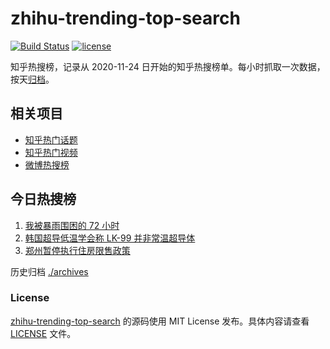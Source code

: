 # zhihu-trending-top-search

[![Build Status](https://github.com/justjavac/zhihu-trending-top-search/workflows/ci/badge.svg?branch=main)](https://github.com/justjavac/zhihu-trending-top-search/actions)
[![license](https://img.shields.io/github/license/justjavac/zhihu-trending-top-search)](https://github.com/justjavac/zhihu-trending-top-search/blob/main/LICENSE)

知乎热搜榜，记录从 2020-11-24 日开始的知乎热搜榜单。每小时抓取一次数据，按天[归档](./archives)。

## 相关项目

- [知乎热门话题](https://github.com/justjavac/zhihu-trending-hot-questions)
- [知乎热门视频](https://github.com/justjavac/zhihu-trending-hot-video)
- [微博热搜榜](https://github.com/justjavac/weibo-trending-hot-search)

## 今日热搜榜

<!-- BEGIN -->
<!-- 最后更新时间 Sat Aug 05 2023 18:06:18 GMT+0800 (China Standard Time) -->

1. [我被暴雨围困的 72 小时](https://www.zhihu.com/search?q=%E6%88%91%E8%A2%AB%E6%9A%B4%E9%9B%A8%E5%9B%B4%E5%9B%B0%E7%9A%84%2072%20%E5%B0%8F%E6%97%B6)
1. [韩国超导低温学会称 LK-99 并非常温超导体](https://www.zhihu.com/search?q=%E9%9F%A9%E5%9B%BD%E8%B6%85%E5%AF%BC%E4%BD%8E%E6%B8%A9%E5%AD%A6%E4%BC%9A%E7%A7%B0%20LK-99%20%E5%B9%B6%E9%9D%9E%E5%B8%B8%E6%B8%A9%E8%B6%85%E5%AF%BC%E4%BD%93)
1. [郑州暂停执行住房限售政策](https://www.zhihu.com/search?q=%E9%83%91%E5%B7%9E%E6%9A%82%E5%81%9C%E6%89%A7%E8%A1%8C%E4%BD%8F%E6%88%BF%E9%99%90%E5%94%AE%E6%94%BF%E7%AD%96)

<!-- END -->

历史归档 [./archives](./archives)

### License

[zhihu-trending-top-search](https://github.com/justjavac/zhihu-trending-top-search) 的源码使用 MIT License
发布。具体内容请查看 [LICENSE](./LICENSE) 文件。
